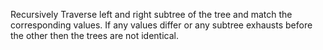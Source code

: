 Recursively Traverse left and right subtree of the tree and match the corresponding values. If any values differ or any subtree exhausts before the other then the trees are not identical.

